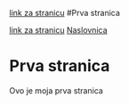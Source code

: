 
[link za stranicu](https://github.com/fpehar/ATP22/Dora-Papic.md)
#Prva stranica

[link za stranicu](https://github.com/fpehar/ATP22/edit/main/Dora-Papic.html)
[Naslovnica](.index.html)
# Prva stranica

Ovo je moja prva stranica
